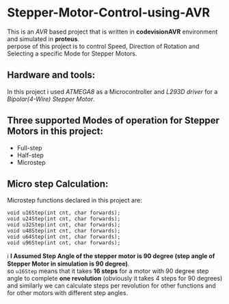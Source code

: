 # Stepper-Motor-Control-using-AVR
This is an *AVR* based project that is written in **codevisionAVR** environment and simulated in **proteus**.<br>
perpose of this project is to control Speed, Direction of Rotation and Selecting a specific Mode for Stepper Motors.<br>

## Hardware and tools:
In this project i used *ATMEGA8* as a Microcontroller and *L293D driver* for a *Bipolar(4-Wire) Stepper Motor*.<br>

## Three supported Modes of operation for Stepper Motors in this project:
- Full-step 
- Half-step
- Microstep

## Micro step Calculation:
Microstep functions declared in this project are: 
```
void u16Step(int cnt, char forwards);
void u24Step(int cnt, char forwards);
void u32Step(int cnt, char forwards);
void u48Step(int cnt, char forwards);
void u64Step(int cnt, char forwards);
void u96Step(int cnt, char forwards);
```
:information_source: **I Assumed Step Angle of the stepper motor is 90 degree (step angle of Stepper Motor in simulation is 90 degree)**.<br>
so `u16Step` means that it takes **16 steps** for a motor with 90 degree step angle to complete **one revolution** (obviously it takes 4 steps for 90 degrees) and similarly we can calculate steps per revolution for other functions and for other motors with different step angles.
